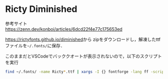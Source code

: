 # Ricty Diminished

参考サイト  
<https://zenn.dev/konboi/articles/6dcd22f4e77c175653ed>

<https://rictyfonts.github.io/diminished>から
zipをダウンロードし，解凍したttfファイルを`~/.fonts/`に保存．

このままだとVSCodeでバッククオートが表示されないので，以下のスクリプトを実行

```sh
find ~/.fonts/ -name Ricty*.ttf | xargs -I {} fontforge -lang ff -script fix_backquote {}
```
